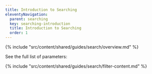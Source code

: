 ```yaml
---
title: Introduction to Searching
eleventyNavigation:
  parent: searching
  key: searching-introduction
  title: Introduction to Searching
  order: 1
---
```


{% include "src/content/shared/guides/search/overview.md" %}

See the full list of parameters:

{% include "src/content/shared/guides/search/filter-content.md" %}
